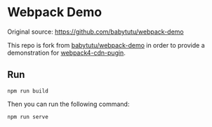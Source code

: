 # Webpack Demo

Original source: https://github.com/babytutu/webpack-demo

This repo is fork from [babytutu/webpack-demo](https://github.com/babytutu/webpack-demo) in order to provide a demonstration for [webpack4-cdn-pugin](https://github.com/AngusFu/webpack4-cdn-pugin).

## Run 

```
npm run build
```

Then you can run the following command:

```
npm run serve
```
